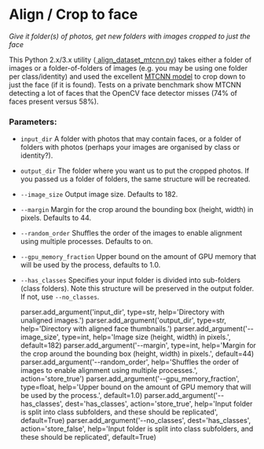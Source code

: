 # Align / Crop to face
_Give it folder(s) of photos, get new folders with images cropped to just the face_

This Python 2.x/3.x utility ([ 	align_dataset_mtcnn.py](align_dataset_mtcnn.py)) takes either a folder of images or a folder-of-folders of images (e.g. you may be using one folder per class/identity) and used the excellent [MTCNN model](https://kpzhang93.github.io/MTCNN_face_detection_alignment/) to crop down to just the face (if it is found).  Tests on a private benchmark show MTCNN detecting a lot of faces that the OpenCV face detector misses (74% of faces present versus 58%).

### Parameters:
- `input_dir`  A folder with photos that may contain faces, or a folder of folders with photos (perhaps your images are organised by class or identity?).
- `output_dir` The folder where you want us to put the cropped photos.  If you passed us a folder of folders, the same structure will be recreated.
- `--image_size` Output image size.  Defaults to 182.
- `--margin` Margin for the crop around the bounding box (height, width) in pixels. Defaults to 44.
- `--random_order` Shuffles the order of the images to enable alignment using multiple processes. Defaults to on.
- `--gpu_memory_fraction`  Upper bound on the amount of GPU memory that will be used by the process, defaults to 1.0.
- `--has_classes` Specifies your input folder is divided into sub-folders (class folders). Note this structure will be preserved in the output folder.  If not, use `--no_classes`.


    parser.add_argument('input_dir', type=str, help='Directory with unaligned images.')
    parser.add_argument('output_dir', type=str, help='Directory with aligned face thumbnails.')
    parser.add_argument('--image_size', type=int,
        help='Image size (height, width) in pixels.', default=182)
    parser.add_argument('--margin', type=int,
        help='Margin for the crop around the bounding box (height, width) in pixels.', default=44)
    parser.add_argument('--random_order', 
        help='Shuffles the order of images to enable alignment using multiple processes.', action='store_true')
    parser.add_argument('--gpu_memory_fraction', type=float,
        help='Upper bound on the amount of GPU memory that will be used by the process.', default=1.0)
    parser.add_argument('--has_classes', dest='has_classes', action='store_true',
        help='Input folder is split into class subfolders, and these should be replicated', default=True)
    parser.add_argument('--no_classes', dest='has_classes', action='store_false',
help='Input folder is split into class subfolders, and these should be replicated', default=True)
